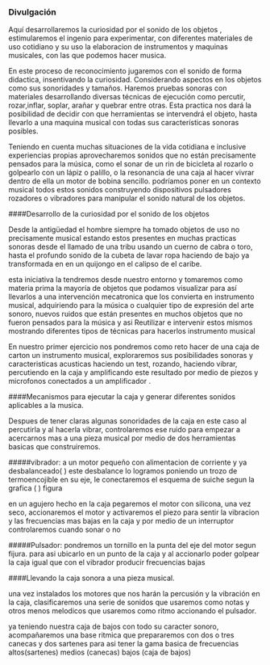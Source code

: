 ### Divulgación


Aquí desarrollaremos la curiosidad por el sonido de los objetos , estimularemos el ingenio para experimentar, con diferentes materiales de uso cotidiano y su uso la elaboracion de instrumentos y maquinas musicales, con las que podemos hacer musica.


En este proceso de reconocimiento jugaremos con el sonido de forma didactica, insentivando  la curiosidad. Considerando aspectos en los objetos como sus sonoridades y tamaños. Haremos pruebas sonoras con materiales desarrollando diversas técnicas de ejecución como percutir, rozar,inflar, soplar, arañar y quebrar entre otras. Esta practica nos dará la posibilidad de decidir con que herramientas se intervendrá el objeto, hasta llevarlo a una maquina musical con todas sus características sonoras posibles.

Teniendo en cuenta muchas situaciones de la vida cotidiana e inclusive experiencias propias aprovecharemos sonidos que no están precisamente pensados para la música, como el sonar de un rin de bicicleta al rozarlo o golpearlo con un lápiz o palillo, o la resonancia de una caja al hacer vivrar dentro de ella  un motor de bobina sencillo. podríamos poner en un contexto musical todos estos sonidos construyendo dispositivos pulsadores  rozadores o vibradores para manipular el sonido natural de los objetos.


####Desarrollo de la curiosidad por el sonido de los objetos

Desde la antigüedad el hombre siempre ha tomado objetos de uso no precisamente musical estando estos presentes en muchas practicas sonoras desde el llamado de una tribu usando un cuerno de cabra o toro, hasta el profundo sonido de la cubeta de lavar ropa haciendo de bajo ya transformada en en un quijongo en el calipso de el caribe.

esta iniciativa la tendremos desde nuestro entorno y tomaremos como materia prima la mayoría de objetos que podamos visualizar para así llevarlos a una intervención mecatronica que los convierta en instrumento musical, adquiriendo  para la música o cualquier tipo de expresión del arte sonoro, nuevos ruidos que están presentes en muchos objetos que no fueron pensados para la música y asi Reutilizar e intervenir estos mismos mostrando diferentes tipos de técnicas para hacerlos instrumento musical

En nuestro primer ejercicio nos pondremos como reto hacer de una caja de carton un instrumento musical, exploraremos sus posibilidades sonoras y caracteristicas acusticas  haciendo un test, rozando, haciendo vibrar,   percutiendo en la caja y amplificando este resultado por medio de piezos y microfonos conectados a un amplificador .

####Mecanismos para ejecutar la caja y generar diferentes sonidos aplicables a la musica.

Despues de tener claras algunas sonoridades de la caja en este caso al percutirla y al hacerla vibrar, controlaremos ese ruido para empezar a acercarnos mas a una pieza musical por medio de dos herramientas basicas que construiremos.

#####vibrador: a un  motor pequeño con alimentacion de corriente y ya desbalanceado(   ) este desbalance lo logramos poniendo un trozo de termoencojible en su eje, le conectaremos el esquema de suiche segun la grafica (  )  figura  
 
en un agujero hecho en la caja pegaremos el motor con silicona, una vez seco, accionaremos el motor y activaremos el piezo para sentir la vibracion y las frecuencias mas bajas en la caja y por medio de un interruptor controlaremos cuando sonar o no

#####Pulsador: pondremos un tornillo en la punta del eje del motor segun fijura.
para asi ubicarlo en un punto de la caja y al accionarlo poder golpear la caja igual que con el vibrador producir frecuencias bajas 

####Llevando la caja sonora a una pieza musical.

una vez instalados los  motores que nos harán la percusión  y la vibración en la caja, clasificaremos una serie de sonidos  que usaremos como  notas y otros menos melodicos que usaremos como ritmo accionando el pulsador. 

ya teniendo nuestra caja de bajos con todo su caracter sonoro, acompañaremos una base ritmica que prepararemos con  dos o tres canecas y dos sartenes para asi tener la gama basica de frecuencias altos(sartenes) medios (canecas) bajos (caja de bajos)


 



























